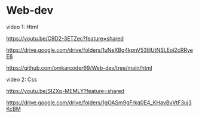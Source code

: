 # Web-dev

video 1: Html

https://youtu.be/C9D2-3ETZec?feature=shared

https://drive.google.com/drive/folders/1uNeXBg4kpnV53IilUtNSLEoi2cRRyeE6

https://github.com/omkarcoder69/Web-dev/tree/main/html

video 2: Css

https://youtu.be/SIZXp-MEMLY?feature=shared

https://drive.google.com/drive/folders/1gOASm9gFrkg0E4_KHavBvVtF3uj3KcBM
